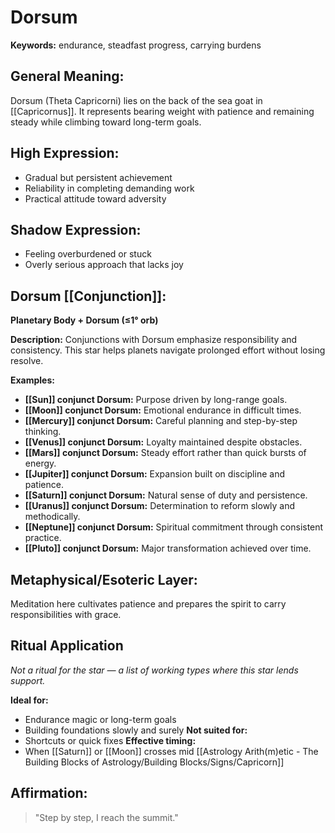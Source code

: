 # Dorsum


**Keywords:** endurance, steadfast progress, carrying burdens

## General Meaning:
Dorsum (Theta Capricorni) lies on the back of the sea goat in
[[Capricornus]]. It represents bearing weight with patience and
remaining steady while climbing toward long-term goals.

## High Expression:
- Gradual but persistent achievement
- Reliability in completing demanding work
- Practical attitude toward adversity

## Shadow Expression:
- Feeling overburdened or stuck
- Overly serious approach that lacks joy

## Dorsum [[Conjunction]]:

**Planetary Body + Dorsum (≤1° orb)**

**Description:**
Conjunctions with Dorsum emphasize responsibility and
consistency. This star helps planets navigate prolonged effort
without losing resolve.

**Examples:**
- **[[Sun]] conjunct Dorsum:** Purpose driven by long-range goals.
- **[[Moon]] conjunct Dorsum:** Emotional endurance in difficult
  times.
- **[[Mercury]] conjunct Dorsum:** Careful planning and step-by-step
  thinking.
- **[[Venus]] conjunct Dorsum:** Loyalty maintained despite obstacles.
- **[[Mars]] conjunct Dorsum:** Steady effort rather than quick bursts
  of energy.
- **[[Jupiter]] conjunct Dorsum:** Expansion built on discipline and
  patience.
- **[[Saturn]] conjunct Dorsum:** Natural sense of duty and
  persistence.
- **[[Uranus]] conjunct Dorsum:** Determination to reform slowly and
  methodically.
- **[[Neptune]] conjunct Dorsum:** Spiritual commitment through
  consistent practice.
- **[[Pluto]] conjunct Dorsum:** Major transformation achieved over
  time.

## Metaphysical/Esoteric Layer:
Meditation here cultivates patience and prepares the spirit to
carry responsibilities with grace.

## Ritual Application
*Not a ritual for the star — a list of working types where this star lends support.*

**Ideal for:**
- Endurance magic or long-term goals
- Building foundations slowly and surely
**Not suited for:**
- Shortcuts or quick fixes
**Effective timing:**
- When [[Saturn]] or [[Moon]] crosses mid [[Astrology Arith(m)etic - The Building Blocks of Astrology/Building Blocks/Signs/Capricorn]]

## Affirmation:

> "Step by step, I reach the summit."


